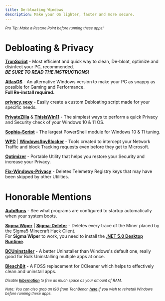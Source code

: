 ```yaml
---
title: De-bloating Windows
description: Make your OS lighter, faster and more secure.
---
```


<sub>*Pro Tip: Make a Restore Point before running these apps!*</sub>
# Debloating & Privacy
**[TronScript](https://bmrf.org/repos/tron/)** - Most efficient and quick way to clean, De-bloat, optimize and disinfect your PC, recommended.  
**_BE SURE TO READ THE INSTRUCTIONS!_**

**[AtlasOS](https://atlasos.net)** - An alternative Windows version to make your PC as snappy as possible for Gaming and Performance.  
**Full Re-install required.**

**[privacy.sexy](https://privacy.sexy/)** - Easily create a custom Debloating script made for your specific needs.

**[PrivateZilla](https://github.com/builtbybel/privatezilla)** & [**ThisIsWin11**](https://github.com/builtbybel/ThisIsWin11) - The simplest ways to perform a quick Privacy and Security check of your Windows 10 & 11 OS.

**[Sophia-Script](https://github.com/farag2/Sophia-Script-for-Windows)** - The largest PowerShell module for Windows 10 & 11 tuning.

**[WPD](https://wpd.app)** | **[WindowsSpyBlocker](https://github.com/crazy-max/WindowsSpyBlocker)** - Tools created to intercept your Network Traffic and block Tracking requests even before they get to Microsoft.

**[Optimizer](https://github.com/hellzerg/optimizer/releases)** - Portable Utility that helps you restore your Security and increase your Privacy.

**[Fix-Windows-Privacy](https://modzero.github.io/fix-windows-privacy/)** - Deletes Telemetry Registry keys that may have been skipped by other Utilities.
 
# Honorable Mentions 

[**AutoRuns**](https://docs.microsoft.com/en-us/sysinternals/downloads/autoruns) - See what programs are configured to startup automatically when your system boots.   

[**Sigma Wiper**](https://github.com/owersite/sigma-wiper) | [**Sigma-Deleter**](https://github.com/XatzClient/Sigma-Deleter) - Deletes every trace of the Miner placed by the Sigma5 Minecraft Hack Client.  
For **Sigma Wiper** to work, you need to install the [**.NET 5.0 Desktop Runtime**](https://dotnet.microsoft.com/download/dotnet/thank-you/runtime-desktop-5.0.11-windows-x64-installer).

[**BCUninstaller**](https://www.bcuninstaller.com/) - A better Uninstaller than Windows's default one, really good for Bulk Uninstalling multiple apps at once.

[**BleachBit**](https://github.com/bleachbit/bleachbit) - A FOSS replacement for CCleaner which helps to effectively clean and uninstall apps.

<sub>*Disable [**hibernation**](https://docs.microsoft.com/en-us/troubleshoot/windows-client/deployment/disable-and-re-enable-hibernation) to free as much space as your amount of RAM.*</sub>

<sub>*Note: You can also grab an ISO from TechBench [**here**](https://tb.rg-adguard.net/public.php) if you wish to reinstall Windows before running these apps.*</sub>
